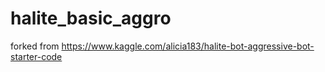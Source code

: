 # halite_basic_aggro
forked from https://www.kaggle.com/alicia183/halite-bot-aggressive-bot-starter-code
